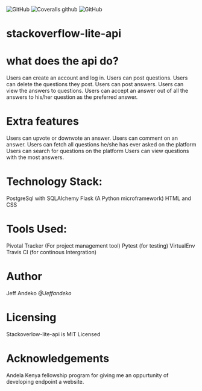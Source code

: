 
![GitHub](https://img.shields.io/github/license/mashape/apistatus.svg) ![Coveralls github](https://img.shields.io/coveralls/github/jekyll/jekyll.svg) ![GitHub](https://img.shields.io/github/license/mashape/apistatus.svg)





# stackoverflow-lite-api
# what does the api do?
Users can create an account and log in.
Users can post questions.
Users can delete the questions they post.
Users can post answers.
Users can view the answers to questions.
Users can accept an answer out of all the answers to his/her question as the preferred answer. 

# Extra features
Users can upvote or downvote an answer.
Users can comment on an answer.
Users can fetch all questions he/she has ever asked on the platform
Users can search for questions on the platform
Users can view questions with the most answers.

# Technology Stack:
PostgreSql with SQLAlchemy 
Flask (A Python microframework)
HTML and CSS

# Tools Used:

Pivotal Tracker (For project management tool)
Pytest (for testing)
VirtualEnv 
Travis CI (for continous Intergration)

# Author

Jeff Andeko *@Jeffandeko*
# Licensing

Stackoverlow-lite-api is MIT Licensed

# Acknowledgements

Andela Kenya fellowship program for giving me an oppurtunity of developing endpoint a website.
